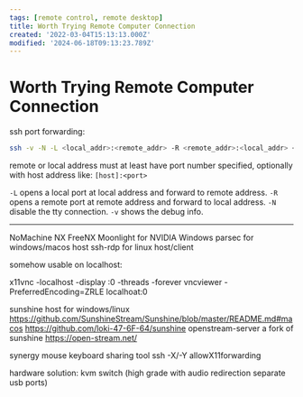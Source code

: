 ```yaml
---
tags: [remote control, remote desktop]
title: Worth Trying Remote Computer Connection
created: '2022-03-04T15:13:13.000Z'
modified: '2024-06-18T09:13:23.789Z'
---
```


# Worth Trying Remote Computer Connection

ssh port forwarding:

```bash
ssh -v -N -L <local_addr>:<remote_addr> -R <remote_addr>:<local_addr> <user>@<remote_host>
```

remote or local address must at least have port number specified, optionally with host address like: `[host]:<port>`

`-L` opens a local port at local address and forward to remote address. `-R` opens a remote port at remote address and forward to local address. `-N` disable the tty connection. `-v` shows the debug info.

---

NoMachine NX
FreeNX
Moonlight for NVIDIA Windows
parsec for windows/macos host
ssh-rdp for linux host/client

somehow usable on localhost:

x11vnc -localhost -display :0 -threads -forever
vncviewer -PreferredEncoding=ZRLE localhoat:0

sunshine host for windows/linux
https://github.com/SunshineStream/Sunshine/blob/master/README.md#macos
https://github.com/loki-47-6F-64/sunshine
openstream-server a fork of sunshine
https://open-stream.net/

synergy mouse keyboard sharing tool
ssh -X/-Y allowX11forwarding

hardware solution: kvm switch (high grade with audio redirection separate usb ports)
